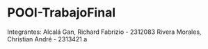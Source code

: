 # POOI-TrabajoFinal

Integrantes:
Alcalá Gan, Richard Fabrizio - 2312083
Rivera Morales, Christian André - 2313421
a
